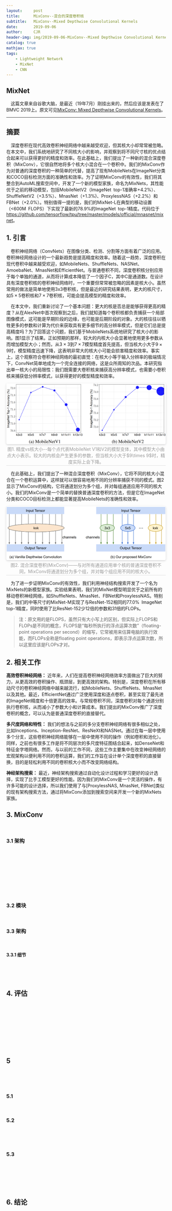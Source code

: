 ```yaml
---
layout:     post
title:      MixConv--混合的深度卷积核
subtitle:   MixConv--Mixed Depthwise Convolutional Kernels
date:       2019-09-06
author:     CJR
header-img: img/2019-09-06-MixConv--Mixed Depthwise Convolutional Kernels/post-bg.jpg
catalog: true
mathjax: true
tags:
    - Lightweight Network
    - MixNet
    - CNN
---
```


## MixNet

&emsp;这篇文章来自谷歌大脑，是最近（19年7月）刚挂出来的，然后应该是发表在了BMVC 2019上。原文可见[MixConv: Mixed Depthwise Convolutional Kernels](https://arxiv.org/abs/1907.09595)。

---

## 摘要

&emsp;深度卷积在现代高效卷积神经网络中越来越受欢迎，但其核大小却常常被忽略。在本文中，我们系统地研究了不同核大小的影响，并观察到将不同尺寸核的优点结合起来可以获得更好的精度和效率。在此基础上，我们提出了一种新的混合深度卷积（MixConv），它很自然地将多个核大小混合在一个卷积中。我们的MixConv作为对普通的深度卷积的一种简单的代替，提高了现有MobileNets在ImageNet分类和COCO目标检测方面的准确性和效率。为了证明MixConv的有效性，我们将其整合到AutoML搜索空间中，开发了一个新的模型家族，命名为MixNets，其性能优于之前的移动模型，包括MobileNetV2（ImageNet top-1准确率+4.2%）、ShuffleNetV2（+3.5%）、MnasNet（+1.3%)、ProxylessNAS（+2.2%）和FBNet（+2.0%）。特别值得一提的是，我们的MixNet-L在典型的移动设置（<600M FLOPS）下实现了最新的78.9%的ImageNet top-1精度。代码位于<https://github.com/tensorflow/tpu/tree/master/models/official/mnasnet/mixnet>。

## 1. 引言

&emsp;卷积神经网络（ConvNets）在图像分类、检测、分割等方面有着广泛的应用。卷积神经网络设计的一个最新趋势是提高精度和效率。随着这一趋势，深度卷积在现代卷积中越来越受欢迎，如MobileNets、ShuffleNets、NASNet、AmoebaNet、MnasNet和EfficientNet。与普通卷积不同，深度卷积核分别应用于每个单独的通道，从而将计算成本降低了一个因子C，其中C是通道数。在设计具有深度卷积核的卷积神经网络时，一个重要但常常被忽略的因素是核大小。虽然常用的做法是简单地使用3x3卷积核，但是最近的研究结果表明，更大的核尺寸，如$5\times 5$卷积核和$7\times 7$卷积核，可能会提高模型的精度和效率。

&emsp;在本文中，我们重新讨论了一个基本问题：更大的核是否总是能够获得更高的精度？从在AlexNet中首次观察到之后，我们就知道每个卷积核都负责捕获一个局部图像模式，这可能是早期阶段的边缘，也可能是后期阶段的对象。大的核往往以牺牲更多的参数和计算为代价来获取具有更多细节的高分辨率模式，但是它们总是提高精度吗？为了回答这个问题，我们基于MobileNets系统地研究了核大小的影响。图1显示了结果。正如预期的那样，较大的内核大小会显著地使用更多参数从而增加模型大小；然而，从$3\times 3$到$7\times 7$模型精度首先提高，但当核大小大于$9\times 9$时，模型精度迅速下降，这表明非常大的核大小可能会损害精度和效率。事实上，这个观察符合卷积神经网络的最初直觉：在核大小等于输入分辨率的极端情况下，ConvNet简单地成为一个完全连接的网络，这是众所周知的次品。本研究指出单一核大小的局限性：我们既需要大卷积核来捕获高分辨率模式，也需要小卷积核来捕获低分辨率模式，以获得更好的模型精度和效率。

<center>
    <img style="border-radius: 0.3125em;
    box-shadow: 0 2px 4px 0 rgba(34,36,38,.12),0 2px 10px 0 rgba(34,36,38,.08);" 
    src="https://raw.githubusercontent.com/ShowLo/ShowLo.github.io/master/img/2019-09-06-MixConv--Mixed Depthwise Convolutional Kernels/figure1.png">
    <br>
    <div style="color:orange; border-bottom: 1px solid #d9d9d9;
    display: inline-block;
    color: #999;
    padding: 2px;">图1. 精度vs核大小--每个点代表MobileNet V1和V2的模型变体，其中模型大小由点大小表示。较大的内核会产生更多的参数，但当核大小大于$9\times 9$时，精度实际上会下降。</div>
</center>

&emsp;在此基础上，我们提出了一种混合深度卷积（MixConv），它将不同的核大小混合在一个卷积运算中，这样就可以很容易地用不同的分辨率捕获不同的模式。图2显示了MixConv的结构，它将通道划分为多个组，并对每组通道应用不同的核大小。我们的MixConv是一个简单的替换普通深度卷积的方法，但是它在ImageNet分类和COCO目标检测上都能显著提高MobileNets的准确性和效率。

<center>
    <img style="border-radius: 0.3125em;
    box-shadow: 0 2px 4px 0 rgba(34,36,38,.12),0 2px 10px 0 rgba(34,36,38,.08);" 
    src="https://raw.githubusercontent.com/ShowLo/ShowLo.github.io/master/img/2019-09-06-MixConv--Mixed Depthwise Convolutional Kernels/figure2.png">
    <br>
    <div style="color:orange; border-bottom: 1px solid #d9d9d9;
    display: inline-block;
    color: #999;
    padding: 2px;">图2. 混合深度卷积(MixConv)——与对所有通道应用单个核的普通深度卷积不同，MixConv将通道划分为多个组，并对每个组应用不同的核大小。</div>
</center>

&emsp;为了进一步证明MixConv的有效性，我们利用神经结构搜索开发了一个名为MixNets的新模型家族。实验结果表明，我们的MixNet模型明显优于之前所有的移动卷积神经网络，如ShuffleNets、MnasNet、FBNet和ProxylessNAS。特别是，我们的中等尺寸的MixNet-M实现了与ResNet-152相同的77.0% ImageNet top-1精度，同时使用了比ResNet-152少12倍的参数和31倍的FLOPs。

>注：原文用的是FLOPS，虽然只有大小写上的区别，但实际上FLOPS和FLOPs是不同的概念，FLOPS是“每秒所执行的浮点运算次数”（floating-point operations per second）的缩写，它常被用来估算电脑的执行效能，而FLOPs全称是floating point operations，即表示浮点运算次数，所以这里应该是FLOPs才对。

## 2. 相关工作

**高效卷积神经网络：** 近年来，人们在提高卷积神经网络效率方面做出了巨大的努力，从更高效的卷积操作、瓶颈层，到更高效的架构。特别是，深度卷积在所有移动尺寸的卷积神经网络中越来越流行，如MobileNets、ShuffleNets、MnasNet以及其他。最近，EfficientNet通过广泛使用深度和逐点卷积，甚至实现了最先进的ImageNet精度和十倍更高的效率。与常规卷积不同，深度卷积对每个通道分别执行卷积核，从而减小了参数大小和计算成本。我们提出的MixConv推广了深度卷积的概念，可以认为是普通深度卷积的直接替代。

**多尺度网络和特性：** 我们的想法与之前的多分支卷积神经网络有很多相似之处，比如Inceptions、Inception-ResNet、ResNeXt和NASNet。通过在每一层中使用多个分支，这些卷积神经网络能够在一层中使用不同的操作（例如卷积和池化）。同样，之前也有很多工作是将不同层次的多尺度特征图结合起来，如DenseNet和特征金字塔网络。然而，与以前的工作不同，这些工作主要集中在改变神经网络的宏观架构以便利用不同的卷积运算，我们的工作旨在设计单个深度卷积的直接替换，目的是轻松利用不同的卷积核大小而不改变网络结构。

**神经架构搜索：** 最近，神经架构搜索通过自动化设计过程和学习更好的设计选择，实现了比手工模型更好的性能。因为我们的MixConv是一个灵活的操作，有许多可能的设计选择，所以我们使用了与[ProxylessNAS, MnasNet, FBNet]类似的现有架构搜索方法，通过将MixConv添加到搜索空间来开发一个新的MixNets家族。

## 3. MixConv

&emsp;

### 3.1 架构

&emsp;

&emsp;

&emsp;

&emsp;

&emsp;

### 3.2 模块

&emsp;


### 3.3 架构

&emsp;

#### 3.3.1 细节

&emsp;

&emsp;

## 4. 评估

&emsp;

&emsp;

&emsp;

&emsp;

&emsp;

## 5

&emsp;

&emsp;

### 5.1

&emsp;

### 5.2

&emsp;

&emsp;

### 5.3

&emsp;

&emsp;

&emsp;

## 6. 结论

&emsp;

&emsp;

&emsp;

&emsp;

---

## 个人看法

&emsp;

